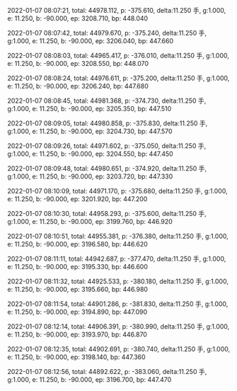 2022-01-07 08:07:21, total: 44978.112, p: -375.610, delta:11.250 手, g:1.000, e: 11.250, b: -90.000, ep: 3208.710, bp: 448.040

2022-01-07 08:07:42, total: 44979.670, p: -375.240, delta:11.250 手, g:1.000, e: 11.250, b: -90.000, ep: 3206.040, bp: 447.660

2022-01-07 08:08:03, total: 44965.417, p: -376.010, delta:11.250 手, g:1.000, e: 11.250, b: -90.000, ep: 3208.550, bp: 448.070

2022-01-07 08:08:24, total: 44976.611, p: -375.200, delta:11.250 手, g:1.000, e: 11.250, b: -90.000, ep: 3206.240, bp: 447.680

2022-01-07 08:08:45, total: 44981.368, p: -374.730, delta:11.250 手, g:1.000, e: 11.250, b: -90.000, ep: 3205.350, bp: 447.510

2022-01-07 08:09:05, total: 44980.858, p: -375.830, delta:11.250 手, g:1.000, e: 11.250, b: -90.000, ep: 3204.730, bp: 447.570

2022-01-07 08:09:26, total: 44971.602, p: -375.050, delta:11.250 手, g:1.000, e: 11.250, b: -90.000, ep: 3204.550, bp: 447.450

2022-01-07 08:09:48, total: 44980.651, p: -374.920, delta:11.250 手, g:1.000, e: 11.250, b: -90.000, ep: 3203.720, bp: 447.330

2022-01-07 08:10:09, total: 44971.170, p: -375.680, delta:11.250 手, g:1.000, e: 11.250, b: -90.000, ep: 3201.920, bp: 447.200

2022-01-07 08:10:30, total: 44958.293, p: -375.600, delta:11.250 手, g:1.000, e: 11.250, b: -90.000, ep: 3199.760, bp: 446.920

2022-01-07 08:10:51, total: 44955.381, p: -376.380, delta:11.250 手, g:1.000, e: 11.250, b: -90.000, ep: 3196.580, bp: 446.620

2022-01-07 08:11:11, total: 44942.687, p: -377.470, delta:11.250 手, g:1.000, e: 11.250, b: -90.000, ep: 3195.330, bp: 446.600

2022-01-07 08:11:32, total: 44925.533, p: -380.180, delta:11.250 手, g:1.000, e: 11.250, b: -90.000, ep: 3195.660, bp: 446.980

2022-01-07 08:11:54, total: 44901.286, p: -381.830, delta:11.250 手, g:1.000, e: 11.250, b: -90.000, ep: 3194.890, bp: 447.090

2022-01-07 08:12:14, total: 44906.391, p: -380.990, delta:11.250 手, g:1.000, e: 11.250, b: -90.000, ep: 3193.970, bp: 446.870

2022-01-07 08:12:35, total: 44902.691, p: -380.740, delta:11.250 手, g:1.000, e: 11.250, b: -90.000, ep: 3198.140, bp: 447.360

2022-01-07 08:12:56, total: 44892.622, p: -383.060, delta:11.250 手, g:1.000, e: 11.250, b: -90.000, ep: 3196.700, bp: 447.470